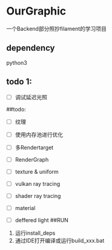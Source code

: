 # OurGraphic
一个Backend部分照抄filament的学习项目

## dependency
python3

## todo 1:
- [ ] 调试延迟光照

##todo:
- [ ] 纹理
- [ ] 使用内存池进行优化
- [ ] 多Rendertarget
- [ ] RenderGraph
- [ ] texture & uniform

- [ ] vulkan ray tracing
- [ ] shader ray tracing
- [ ] material
- [ ] deffered light
##RUN
1. 运行install_deps
2. 通过IDE打开编译或运行build_xxx.bat